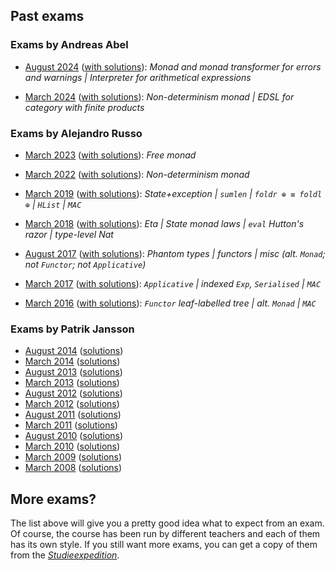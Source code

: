 ## Past exams

### Exams by Andreas Abel

* [August 2024](./assets/exams/2024-08.pdf)
  ([with solutions](./assets/exams/2024-08-solved.pdf)):
  _Monad and monad transformer for errors and warnings | Interpreter for arithmetical expressions_

* [March 2024](./assets/exams/2024-03.pdf)
  ([with solutions](./assets/exams/2024-03-solved.pdf)):
  _Non-determinism monad | EDSL for category with finite products_

### Exams by Alejandro Russo

* [March 2023](./assets/exams/2023-03.pdf)
  ([with solutions](./assets/exams/2023-03-solved.pdf)):
  _Free monad_

* [March 2022](./assets/exams/2022-03.pdf)
  ([with solutions](./assets/exams/2022-03-solved.pdf)):
  _Non-determinism monad_

* [March 2019](./assets/exams/2019-03.pdf)
  ([with solutions](./assets/exams/2019-03-solved.pdf)):
  _State+exception | `sumlen` | `foldr ⊕ ≡ foldl ⊕` | `HList` | `MAC`_

* [March 2018](./assets/exams/2018-03.pdf)
  ([with solutions](./assets/exams/2018-03-solved.pdf)):
  _Eta | State monad laws | `eval` Hutton's razor | type-level Nat_

* [August 2017](./assets/exams/2017-08.pdf)
  ([with solutions](./assets/exams/2017-08-solved.pdf)):
  _Phantom types | functors | misc (alt. `Monad`; not `Functor`; not `Applicative`)_

* [March 2017](./assets/exams/2017-03.pdf)
  ([with solutions](./assets/exams/2017-03-solved.pdf)):
  _`Applicative` | indexed `Exp`, `Serialised` | `MAC`_

* [March 2016](./assets/exams/2016-03.pdf)
  ([with solutions](./assets/exams/2016-03-solved.pdf)):
  _`Functor` leaf-labelled tree | alt. `Monad` | `MAC`_

### Exams by Patrik Jansson

* [August 2014](./assets/exams/2014-08/2014-08.pdf)
  ([solutions](./assets/exams/2014-08/))
* [March 2014](./assets/exams/2014-03/2014-03.pdf)
  ([solutions](./assets/exams/2014-03/))
* [August 2013](./assets/exams/2013-08/2013-08.pdf)
  ([solutions](./assets/exams/2013-08/))
* [March 2013](./assets/exams/2013-03/2013-03.pdf)
  ([solutions](./assets/exams/2013-03/))
* [August 2012](./assets/exams/2012-08/2012-08.pdf)
  ([solutions](./assets/exams/2012-08/))
* [March 2012](./assets/exams/2012-03/2012-03.pdf)
  ([solutions](./assets/exams/2012-03/))
* [August 2011](./assets/exams/2011-08/2011-08.pdf)
  ([solutions](./assets/exams/2011-08/))
* [March 2011](./assets/exams/2011-03/2011-03.pdf)
  ([solutions](./assets/exams/2011-03/))
* [August 2010](./assets/exams/2010-08/2010-08.pdf)
  ([solutions](./assets/exams/2010-08/))
* [March 2010](./assets/exams/2010-03/2010-03.pdf)
  ([solutions](./assets/exams/2010-03/))
* [March 2009](./assets/exams/2009-03/2009-03.pdf)
  ([solutions](./assets/exams/2009-03/))
* [March 2008](./assets/exams/2008-08/2008-08.pdf)
  ([solutions](./assets/exams/2008-08/))

## More exams?

The list above will give you a pretty good idea what to expect from an exam. Of
course, the course has been run by different teachers and each of them has its
own style. If you still want more exams, you can get a copy of them from the
[*Studieexpedition*](https://cse.gu.se/english/student/student-office).
